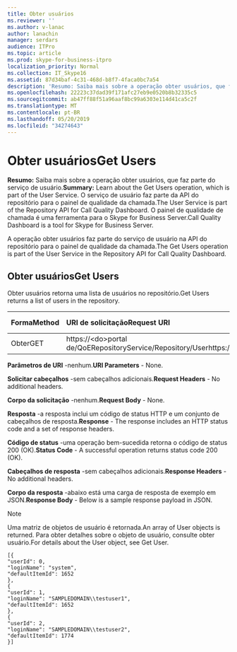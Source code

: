 ```yaml
---
title: Obter usuários
ms.reviewer: ''
ms.author: v-lanac
author: lanachin
manager: serdars
audience: ITPro
ms.topic: article
ms.prod: skype-for-business-itpro
localization_priority: Normal
ms.collection: IT_Skype16
ms.assetid: 87d34baf-4c31-468d-b8f7-4faca0bc7a54
description: 'Resumo: Saiba mais sobre a operação obter usuários, que faz parte do serviço de usuário. O serviço de usuário faz parte da API do repositório para o painel de qualidade da chamada. O painel de qualidade de chamada é uma ferramenta para o Skype for Business Server.'
ms.openlocfilehash: 22223c37dad39f171afc27eb9e0520b8b32335c5
ms.sourcegitcommit: ab47ff88f51a96aaf8bc99a6303e114d41ca5c2f
ms.translationtype: MT
ms.contentlocale: pt-BR
ms.lasthandoff: 05/20/2019
ms.locfileid: "34274643"
---
```

# <a name="get-users"></a><span data-ttu-id="5bd80-105">Obter usuários</span><span class="sxs-lookup"><span data-stu-id="5bd80-105">Get Users</span></span>
 
<span data-ttu-id="5bd80-106">**Resumo:** Saiba mais sobre a operação obter usuários, que faz parte do serviço de usuário.</span><span class="sxs-lookup"><span data-stu-id="5bd80-106">**Summary:** Learn about the Get Users operation, which is part of the User Service.</span></span> <span data-ttu-id="5bd80-107">O serviço de usuário faz parte da API do repositório para o painel de qualidade da chamada.</span><span class="sxs-lookup"><span data-stu-id="5bd80-107">The User Service is part of the Repository API for Call Quality Dashboard.</span></span> <span data-ttu-id="5bd80-108">O painel de qualidade de chamada é uma ferramenta para o Skype for Business Server.</span><span class="sxs-lookup"><span data-stu-id="5bd80-108">Call Quality Dashboard is a tool for Skype for Business Server.</span></span>
  
<span data-ttu-id="5bd80-109">A operação obter usuários faz parte do serviço de usuário na API do repositório para o painel de qualidade da chamada.</span><span class="sxs-lookup"><span data-stu-id="5bd80-109">The Get Users operation is part of the User Service in the Repository API for Call Quality Dashboard.</span></span>
  
## <a name="get-users"></a><span data-ttu-id="5bd80-110">Obter usuários</span><span class="sxs-lookup"><span data-stu-id="5bd80-110">Get Users</span></span>

<span data-ttu-id="5bd80-111">Obter usuários retorna uma lista de usuários no repositório.</span><span class="sxs-lookup"><span data-stu-id="5bd80-111">Get Users returns a list of users in the repository.</span></span>
  
|<span data-ttu-id="5bd80-112">**Forma**</span><span class="sxs-lookup"><span data-stu-id="5bd80-112">**Method**</span></span>|<span data-ttu-id="5bd80-113">**URI de solicitação**</span><span class="sxs-lookup"><span data-stu-id="5bd80-113">**Request URI**</span></span>|<span data-ttu-id="5bd80-114">**Versão HTTP**</span><span class="sxs-lookup"><span data-stu-id="5bd80-114">**HTTP Version**</span></span>|
|:-----|:-----|:-----|
|<span data-ttu-id="5bd80-115">Obter</span><span class="sxs-lookup"><span data-stu-id="5bd80-115">GET</span></span>  <br/> |<span data-ttu-id="5bd80-116">https://\<do\>portal de/QoERepositoryService/Repository/User</span><span class="sxs-lookup"><span data-stu-id="5bd80-116">https://\<portal\>/QoERepositoryService/repository/user</span></span>  <br/> |<span data-ttu-id="5bd80-117">HTTP/1.1</span><span class="sxs-lookup"><span data-stu-id="5bd80-117">HTTP/1.1</span></span>  <br/> |
   
 <span data-ttu-id="5bd80-118">**Parâmetros de URI** -nenhum.</span><span class="sxs-lookup"><span data-stu-id="5bd80-118">**URI Parameters** - None.</span></span>
  
 <span data-ttu-id="5bd80-119">**Solicitar cabeçalhos** -sem cabeçalhos adicionais.</span><span class="sxs-lookup"><span data-stu-id="5bd80-119">**Request Headers** - No additional headers.</span></span>
  
 <span data-ttu-id="5bd80-120">**Corpo da solicitação** -nenhum.</span><span class="sxs-lookup"><span data-stu-id="5bd80-120">**Request Body** - None.</span></span>
  
 <span data-ttu-id="5bd80-121">**Resposta** -a resposta inclui um código de status HTTP e um conjunto de cabeçalhos de resposta.</span><span class="sxs-lookup"><span data-stu-id="5bd80-121">**Response** - The response includes an HTTP status code and a set of response headers.</span></span>
  
 <span data-ttu-id="5bd80-122">**Código de status** -uma operação bem-sucedida retorna o código de status 200 (OK).</span><span class="sxs-lookup"><span data-stu-id="5bd80-122">**Status Code** - A successful operation returns status code 200 (OK).</span></span>
  
 <span data-ttu-id="5bd80-123">**Cabeçalhos de resposta** -sem cabeçalhos adicionais.</span><span class="sxs-lookup"><span data-stu-id="5bd80-123">**Response Headers** - No additional headers.</span></span>
  
 <span data-ttu-id="5bd80-124">**Corpo da resposta** -abaixo está uma carga de resposta de exemplo em JSON.</span><span class="sxs-lookup"><span data-stu-id="5bd80-124">**Response Body** - Below is a sample response payload in JSON.</span></span>
  
> [!NOTE]
> <span data-ttu-id="5bd80-125">Uma matriz de objetos de usuário é retornada.</span><span class="sxs-lookup"><span data-stu-id="5bd80-125">An array of User objects is returned.</span></span> <span data-ttu-id="5bd80-126">Para obter detalhes sobre o objeto de usuário, consulte obter usuário.</span><span class="sxs-lookup"><span data-stu-id="5bd80-126">For details about the User object, see Get User.</span></span> 
  
```
[{
"userId": 0,
"loginName": "system",
"defaultItemId": 1652
},
{
"userId": 1,
"loginName": "SAMPLEDOMAIN\\testuser1",
"defaultItemId": 1652
},
{
"userId": 2,
"loginName": "SAMPLEDOMAIN\\testuser2",
"defaultItemId": 1774
}]
```


